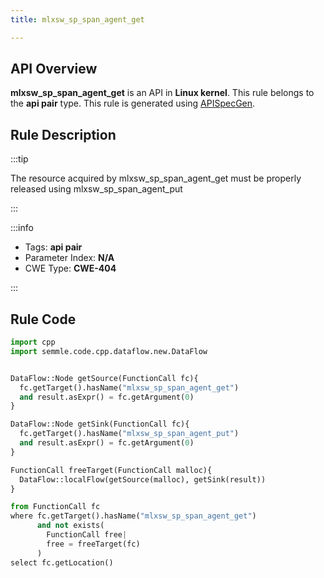 ```yaml
---
title: mlxsw_sp_span_agent_get

---
```



## API Overview
**mlxsw_sp_span_agent_get** is an API in **Linux kernel**. This rule belongs to the **api pair** type. This rule is generated using [APISpecGen](../../tools/APISpecGen).
## Rule Description

:::tip

The resource acquired by mlxsw_sp_span_agent_get must be properly released using mlxsw_sp_span_agent_put

:::

:::info

- Tags: **api pair**
- Parameter Index: **N/A**
- CWE Type: **CWE-404**

:::

## Rule Code
```python
import cpp
import semmle.code.cpp.dataflow.new.DataFlow


DataFlow::Node getSource(FunctionCall fc){
  fc.getTarget().hasName("mlxsw_sp_span_agent_get")
  and result.asExpr() = fc.getArgument(0)
}

DataFlow::Node getSink(FunctionCall fc){
  fc.getTarget().hasName("mlxsw_sp_span_agent_put")
  and result.asExpr() = fc.getArgument(0)
}

FunctionCall freeTarget(FunctionCall malloc){
  DataFlow::localFlow(getSource(malloc), getSink(result))
}

from FunctionCall fc
where fc.getTarget().hasName("mlxsw_sp_span_agent_get")
      and not exists(
        FunctionCall free| 
        free = freeTarget(fc)
      )
select fc.getLocation()

    
```